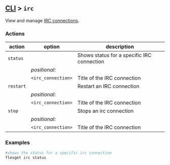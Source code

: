 ## [CLI](/CLI) > `irc`
View and manage [IRC connections](/Plugins/Daemon/irc).

### Actions
| action | option | description |
| --- | --- | --- |
| `status` || Shows status for a specific IRC connection |
|| *positional:* ||
|| `<irc_connection>` | Title of the IRC connection |
| `restart` || Restart an IRC connection |
|| *positional:* ||
|| `<irc_connection>` | Title of the IRC connection |
| `stop` || Stops an irc connection |
|| *positional:* ||
|| `<irc_connection>` | Title of the IRC connection |


### Examples
```bash
#shows the status for a specific irc connection
flexget irc status
```